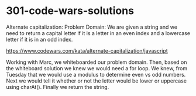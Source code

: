 # 301-code-wars-solutions
Alternate capitalization:
Problem Domain: We are given a string and we need to return a capital letter if it is a letter in an even index and a lowercase letter if it is in an odd index.

https://www.codewars.com/kata/alternate-capitalization/javascript

Working with Marc, we whiteboarded our problem domain. Then, based on the whiteboard solution we knew we would need a for loop. We knew, from Tuesday that we would use a modulus to determine even vs odd numbers. Next we would tell it whether or not the letter would be lower or uppercase using charAt(). Finally we return the string. 